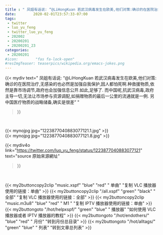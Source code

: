 ```yaml
---
title : " 凤姐有话说: “@LiHongKuan 若武汉病毒发生在欧美,他们对策:确诊的在医院治疗,无感染的也必然是加强自我保护,因人都怕死啊.种救援物质,依然是靠市场调节,政府也会加强信息公开.如此,足够了.&#10;而中国呢,抗武汉病毒,政府主导一切,无法让市场参与资源调配,如捐赠物质的最后一公里的流通就是一例.&#10;另中国医疗物质的战略储备,确实是很差”  "
date:        2020-02-01T23:57:33-07:00
tags:
 - twitter
 - luo_yu_feng
 - twitter_luo_yu_feng
 - 202002
 - 20200201
 - 20200201_23
categories:
 - 20200201
#icon:        "fas fa-lock-open"
#resImgTeaser: teaserpics/wikipedia.org/emacs-jokes.png
---
```


{{< mydiv text=" 凤姐有话说: “@LiHongKuan 若武汉病毒发生在欧美,他们对策:确诊的在医院治疗,无感染的也必然是加强自我保护,因人都怕死啊.种救援物质,依然是靠市场调节,政府也会加强信息公开.如此,足够了.&#10;而中国呢,抗武汉病毒,政府主导一切,无法让市场参与资源调配,如捐赠物质的最后一公里的流通就是一例.&#10;另中国医疗物质的战略储备,确实是很差”  "
>}}
<br>


 {{< mynojpg jpg="1223877040883077121.1.jpg" >}}<br> 
 {{< mynojpg jpg="1223877040883077121.8.jpg" >}}<br> 



{{< mydiv4o link="https://twitter.com/luo_yu_feng/status/1223877040883077121"
text="source 原始來源網址"
>}}


<br>



{{< my2buttoncopy2clip "music.xspf"        "blue"   "red"    " 单曲"  "复制 VLC 播放器使用的链接：单曲" >}} {{< my2buttoncopy2clip "/all.xspf"         "green"  "black"  " 全部"  "复制 VLC 播放器使用的链接：全部" >}} {{< my2buttoncopy2clip "music.m3u8"        "blue"   "red"    " M1 "    "复制 IPTV 播放器使用的链接：单曲" >}} {{< my2buttongoto      "/hot/helpxspf/"    "green"  "blue"   " 播放器" "如何使用 VLC 播放器或者 IPTV 播放器的教程" >}} {{< my2buttongoto      "/hot/endothers/"   "blue"   "red"    " 月份"   "转到月份总目录" >}} {{< my2buttongoto      "/hot/alltags/"     "green"  "blue"   " 列表"   "转到文章总列表" >}} 
